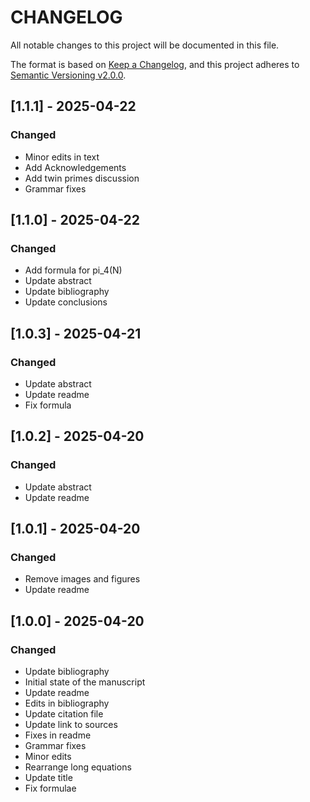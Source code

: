 # CHANGELOG

All notable changes to this project will be documented in this file.

The format is based on [Keep a Changelog](https://keepachangelog.com/en/1.0.0/),
and this project adheres to [Semantic Versioning v2.0.0](https://semver.org/spec/v2.0.0.html).

## [1.1.1] - 2025-04-22

### Changed

- Minor edits in text
- Add Acknowledgements
- Add twin primes discussion
- Grammar fixes

## [1.1.0] - 2025-04-22

### Changed

- Add formula for pi_4(N)
- Update abstract
- Update bibliography
- Update conclusions

## [1.0.3] - 2025-04-21

### Changed

- Update abstract
- Update readme
- Fix formula

## [1.0.2] - 2025-04-20

### Changed

- Update abstract
- Update readme

## [1.0.1] - 2025-04-20

### Changed

- Remove images and figures
- Update readme

## [1.0.0] - 2025-04-20

### Changed

- Update bibliography
- Initial state of the manuscript
- Update readme
- Edits in bibliography
- Update citation file
- Update link to sources
- Fixes in readme
- Grammar fixes
- Minor edits
- Rearrange long equations
- Update title
- Fix formulae
